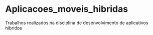 # Aplicacoes_moveis_hibridas
Trabalhos realizados na disciplina de desenvolvimento de aplicativos hibridos

